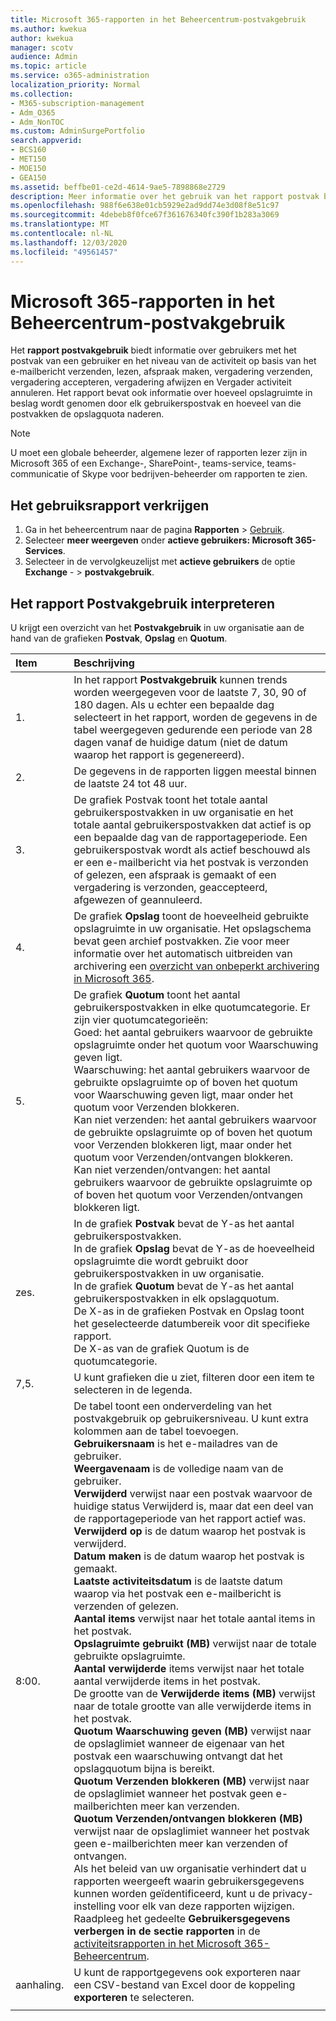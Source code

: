 ```yaml
---
title: Microsoft 365-rapporten in het Beheercentrum-postvakgebruik
ms.author: kwekua
author: kwekua
manager: scotv
audience: Admin
ms.topic: article
ms.service: o365-administration
localization_priority: Normal
ms.collection:
- M365-subscription-management
- Adm_O365
- Adm_NonTOC
ms.custom: AdminSurgePortfolio
search.appverid:
- BCS160
- MET150
- MOE150
- GEA150
ms.assetid: beffbe01-ce2d-4614-9ae5-7898868e2729
description: Meer informatie over het gebruik van het rapport postvak bijhouden voor de activiteiten van de gebruikers met een postvak van de gebruiker.
ms.openlocfilehash: 988f6e638e01cb5929e2ad9dd74e3d08f8e51c97
ms.sourcegitcommit: 4debeb8f0fce67f361676340fc390f1b283a3069
ms.translationtype: MT
ms.contentlocale: nl-NL
ms.lasthandoff: 12/03/2020
ms.locfileid: "49561457"
---
```

# <a name="microsoft-365-reports-in-the-admin-center---mailbox-usage"></a>Microsoft 365-rapporten in het Beheercentrum-postvakgebruik

Het **rapport postvakgebruik** biedt informatie over gebruikers met het postvak van een gebruiker en het niveau van de activiteit op basis van het e-mailbericht verzenden, lezen, afspraak maken, vergadering verzenden, vergadering accepteren, vergadering afwijzen en Vergader activiteit annuleren. Het rapport bevat ook informatie over hoeveel opslagruimte in beslag wordt genomen door elk gebruikerspostvak en hoeveel van die postvakken de opslagquota naderen. 
  
> [!NOTE]
> U moet een globale beheerder, algemene lezer of rapporten lezer zijn in Microsoft 365 of een Exchange-, SharePoint-, teams-service, teams-communicatie of Skype voor bedrijven-beheerder om rapporten te zien. 
 
## <a name="how-to-get-to-the-mailbox-usage-report"></a>Het gebruiksrapport verkrijgen

1. Ga in het beheercentrum naar de pagina **Rapporten** \> <a href="https://go.microsoft.com/fwlink/p/?linkid=2074756" target="_blank">Gebruik</a>.
2. Selecteer **meer weergeven** onder **actieve gebruikers: Microsoft 365-Services**. 
3. Selecteer in de vervolgkeuzelijst met **actieve gebruikers** de optie **Exchange** - \> **postvakgebruik**.

  
## <a name="interpret-the-mailbox-usage-report"></a>Het rapport Postvakgebruik interpreteren

U krijgt een overzicht van het **Postvakgebruik** in uw organisatie aan de hand van de grafieken **Postvak**, **Opslag** en **Quotum**. 
  
|Item|Beschrijving|
|:-----|:-----|
|1.  <br/> |In het rapport **Postvakgebruik** kunnen trends worden weergegeven voor de laatste 7, 30, 90 of 180 dagen. Als u echter een bepaalde dag selecteert in het rapport, worden de gegevens in de tabel weergegeven gedurende een periode van 28 dagen vanaf de huidige datum (niet de datum waarop het rapport is gegenereerd).  <br/> |
|2.  <br/> |De gegevens in de rapporten liggen meestal binnen de laatste 24 tot 48 uur.  <br/> |
|3.  <br/> |De grafiek Postvak toont het totale aantal gebruikerspostvakken in uw organisatie en het totale aantal gebruikerspostvakken dat actief is op een bepaalde dag van de rapportageperiode. Een gebruikerspostvak wordt als actief beschouwd als er een e-mailbericht via het postvak is verzonden of gelezen, een afspraak is gemaakt of een vergadering is verzonden, geaccepteerd, afgewezen of geannuleerd.  <br/> |
|4.  <br/> |De grafiek **Opslag** toont de hoeveelheid gebruikte opslagruimte in uw organisatie. Het opslagschema bevat geen archief postvakken. Zie voor meer informatie over het automatisch uitbreiden van archivering een [overzicht van onbeperkt archivering in Microsoft 365](https://docs.microsoft.com/microsoft-365/compliance/unlimited-archiving).<br/> |
|5.  <br/> | De grafiek **Quotum** toont het aantal gebruikerspostvakken in elke quotumcategorie. Er zijn vier quotumcategorieën:  <br/>  Goed: het aantal gebruikers waarvoor de gebruikte opslagruimte onder het quotum voor Waarschuwing geven ligt.  <br/>  Waarschuwing: het aantal gebruikers waarvoor de gebruikte opslagruimte op of boven het quotum voor Waarschuwing geven ligt, maar onder het quotum voor Verzenden blokkeren.  <br/>  Kan niet verzenden: het aantal gebruikers waarvoor de gebruikte opslagruimte op of boven het quotum voor Verzenden blokkeren ligt, maar onder het quotum voor Verzenden/ontvangen blokkeren.  <br/>  Kan niet verzenden/ontvangen: het aantal gebruikers waarvoor de gebruikte opslagruimte op of boven het quotum voor Verzenden/ontvangen blokkeren ligt.  <br/> |
|zes.  <br/> | In de grafiek **Postvak** bevat de Y-as het aantal gebruikerspostvakken.  <br/>  In de grafiek **Opslag** bevat de Y-as de hoeveelheid opslagruimte die wordt gebruikt door gebruikerspostvakken in uw organisatie.  <br/>  In de grafiek **Quotum** bevat de Y-as het aantal gebruikerspostvakken in elk opslagquotum.  <br/>  De X-as in de grafieken Postvak en Opslag toont het geselecteerde datumbereik voor dit specifieke rapport.  <br/>  De X-as van de grafiek Quotum is de quotumcategorie.  <br/> |
|7,5.  <br/> |U kunt grafieken die u ziet, filteren door een item te selecteren in de legenda.  <br/> |
|8:00.  <br/> | De tabel toont een onderverdeling van het postvakgebruik op gebruikersniveau. U kunt extra kolommen aan de tabel toevoegen.  <br/> **Gebruikersnaam** is het e-mailadres van de gebruiker.  <br/> **Weergavenaam** is de volledige naam van de gebruiker.  <br/> **Verwijderd** verwijst naar een postvak waarvoor de huidige status Verwijderd is, maar dat een deel van de rapportageperiode van het rapport actief was.  <br/> **Verwijderd op** is de datum waarop het postvak is verwijderd.  <br/> **Datum maken** is de datum waarop het postvak is gemaakt.  <br/> **Laatste activiteitsdatum** is de laatste datum waarop via het postvak een e-mailbericht is verzenden of gelezen.  <br/> **Aantal items** verwijst naar het totale aantal items in het postvak.  <br/> **Opslagruimte gebruikt (MB)** verwijst naar de totale gebruikte opslagruimte.  <br/> **Aantal verwijderde** items verwijst naar het totale aantal verwijderde items in het postvak. <br/> De grootte van de **Verwijderde items (MB)** verwijst naar de totale grootte van alle verwijderde items in het postvak. <br/> **Quotum Waarschuwing geven (MB)** verwijst naar de opslaglimiet wanneer de eigenaar van het postvak een waarschuwing ontvangt dat het opslagquotum bijna is bereikt.  <br/> **Quotum Verzenden blokkeren (MB)** verwijst naar de opslaglimiet wanneer het postvak geen e-mailberichten meer kan verzenden.  <br/> **Quotum Verzenden/ontvangen blokkeren (MB)** verwijst naar de opslaglimiet wanneer het postvak geen e-mailberichten meer kan verzenden of ontvangen.  <br/>  Als het beleid van uw organisatie verhindert dat u rapporten weergeeft waarin gebruikersgegevens kunnen worden geïdentificeerd, kunt u de privacy-instelling voor elk van deze rapporten wijzigen. Raadpleeg het gedeelte **Gebruikersgegevens verbergen in de sectie rapporten** in de [activiteitsrapporten in het Microsoft 365-Beheercentrum](activity-reports.md).  <br/> |
|aanhaling.  <br/> |U kunt de rapportgegevens ook exporteren naar een CSV-bestand van Excel door de koppeling **exporteren** te selecteren.  <br/> |
|||
   
